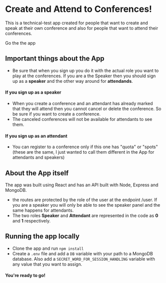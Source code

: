 # Create and Attend to Conferences!

This is a technical-test app created for people that want to create and speak at their own conference and also for people that want to attend their conferences.

Go the the app 

## Important things about the App
- Be sure that when you sign up you do it with the actual role you want to play at the conferences. If you are a the Speaker then you should sign up as a **speaker** and the other way around for **attendands**.

#### If you sign up as a speaker
- When you create a conference and an attendant has already marked that they will attend then you cannot cancel or delete the conference. So be sure if you want to create a conference.
- The canceled conferences will not be available for attendants to see them.
#### If you sign up as an attendant
- You can register to a conference only if this one has "quota" or "spots" (these are the same, I just wanted to call them different in the App for attendants and speakers)

## About the App itself

The app was built using React and has an API built with Node, Express and MongoDB.

- the routes are protected by the role of the user at the endpoint /user. If you are a speaker you will only be able to see the speaker panel and the same happens for attendants.
- The two roles **Speaker** and **Attendant** are represented in the code as **0** and **1** respectively.

## Running the app locally
-	Clone the app and run ```npm install``` 
-	Create a ```.env``` file and add a ```DB``` variable with your path to a MongoDB database. Also add  a ```SECRET_WORD_FOR_SESSION_HANDLING```  variable with any value that you want to assign.

#### You're ready to go!